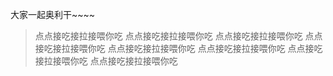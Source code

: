 大家一起奥利干~~~~


>点点接吃接拉接喂你吃 
>点点接吃接拉接喂你吃 
>点点接吃接拉接喂你吃 
>点点接吃接拉接喂你吃 
>点点接吃接拉接喂你吃 
>点点接吃接拉接喂你吃 
>点点接吃接拉接喂你吃 
>点点接吃接拉接喂你吃 
